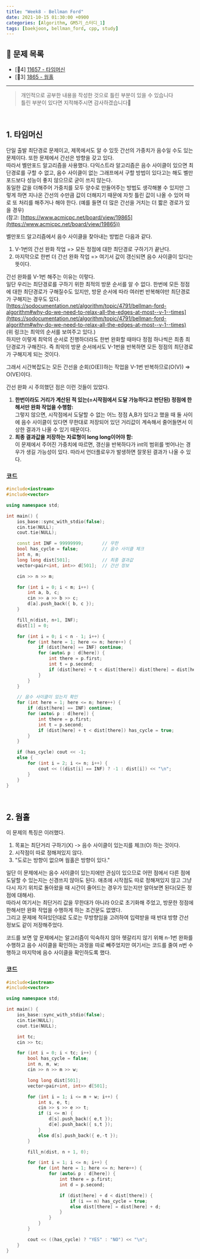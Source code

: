 ```yaml
---
title: "Week8 - Bellman Ford"
date: 2021-10-15 01:30:00 +0900
categories: [Algorithm, GM5기_스터디_1]
tags: [baekjoon, bellman_ford, cpp, study]
---
```


## **📝 문제 목록**
- [🥇4] [11657 - 타임머신](https://www.acmicpc.net/problem/11657)
- [🥇3] [1865 - 웜홀](https://www.acmicpc.net/problem/1865)

---

> 개인적으로 공부한 내용을 작성한 것으로 틀린 부분이 있을 수 있습니다  
틀린 부분이 있다면 지적해주시면 감사하겠습니다🙏  

<br>

## **1. 타임머신**
단일 출발 최단경로 문제이고, 제목에서도 알 수 있듯 간선의 가중치가 음수일 수도 있는 문제이다. 또한 문제에서 간선은 방향을 갖고 있다.  
따라서 벨만포드 알고리즘을 사용했다. 다익스트라 알고리즘은 음수 사이클이 있으면 최단경로를 구할 수 없고, 음수 사이클이 없는 그래프에서 구할 방법이 있다고는 해도 벨만포드보다 성능이 좋지 않으므로 굳이 쓰지 않는다.  
동일한 값을 더해주어 가중치를 모두 양수로 만들어주는 방법도 생각해볼 수 있지만 그렇게 하면 지나온 간선의 수만큼 값이 더해지기 때문에 자칫 틀린 값이 나올 수 있어 따로 또 처리를 해주거나 해야 한다. (예를 들면 더 많은 간선을 거치는 더 짧은 경로가 있을 경우)  
(참고: [https://www.acmicpc.net/board/view/19865](https://www.acmicpc.net/board/view/19865))  

벨만포드 알고리즘에서 음수 사이클을 찾아내는 방법은 다음과 같다.  
1. V-1번의 간선 완화 작업 => 모든 정점에 대한 최단경로 구하기가 끝난다.
2. 마지막으로 한번 더 간선 완화 작업 => 여기서 값이 갱신되면 음수 사이클이 있다는 뜻이다.

간선 완화를 V-1번 해주는 이유는 이렇다.  
일단 우리는 최단경로를 구하기 위한 최적의 방문 순서를 알 수 없다. 한번에 모든 정점에 대한 최단경로가 구해질수도 있지만, 방문 순서에 따라 여러번 반복해야만 최단경로가 구해지는 경우도 있다.  
[https://sodocumentation.net/algorithm/topic/4791/bellman-ford-algorithm#why-do-we-need-to-relax-all-the-edges-at-most--v-1--times](https://sodocumentation.net/algorithm/topic/4791/bellman-ford-algorithm#why-do-we-need-to-relax-all-the-edges-at-most--v-1--times)  
(위 링크는 최악의 순서를 보여주고 있다.)  
하지만 이렇게 최악의 순서로 진행하더라도 한번 완화할 때마다 정점 하나씩은 최종 최단경로가 구해진다. 즉 최악의 방문 순서에서도 V-1번을 반복하면 모든 정점의 최단경로가 구해지게 되는 것이다.  

그래서 시간복잡도는 모든 간선을 순회(O(E))하는 작업을 V-1번 반복하므로(O(V)) => O(VE)이다.  

간선 완화 시 주의했던 점은 이런 것들이 있었다.  
1. **한번이라도 거리가 계산된 적 있는(=시작점에서 도달 가능하다고 판단된) 정점에 한해서만 완화 작업을 수행함:**  
그렇지 않으면, 시작점에서 도달할 수 없는 어느 정점 A,B가 있다고 했을 때 둘 사이에 음수 사이클이 있다면 무한대로 저장되어 있던 거리값이 계속해서 줄어들면서 이상한 결과가 나올 수 있기 때문이다.
2. **최종 결과값을 저장하는 자료형이 long long이어야 함:**  
이 문제에서 주어진 가중치에 따르면, 갱신을 반복하다가 int의 범위를 벗어나는 경우가 생길 가능성이 있다. 따라서 언더플로우가 발생하면 잘못된 결과가 나올 수 있다.

### 코드
```cpp
#include<iostream>
#include<vector>

using namespace std;

int main() {
	ios_base::sync_with_stdio(false);
	cin.tie(NULL);
	cout.tie(NULL);

	const int INF = 99999999;		// 무한
	bool has_cycle = false;			// 음수 사이클 체크
	int n, m;
	long long dist[501];			// 최종 결과값
	vector<pair<int, int>> d[501];	// 간선 정보

	cin >> n >> m;

	for (int i = 0; i < m; i++) {
		int a, b, c;
		cin >> a >> b >> c;
		d[a].push_back({ b, c });
	}

	fill_n(dist, n+1, INF);
	dist[1] = 0;

	for (int i = 0; i < n - 1; i++) {
		for (int here = 1; here <= n; here++) {
			if (dist[here] == INF) continue;
			for (auto& p : d[here]) {
				int there = p.first;
				int t = p.second;
				if (dist[here] + t < dist[there]) dist[there] = dist[here] + t;
			}
		}
	}

	// 음수 사이클이 있는지 확인
	for (int here = 1; here <= n; here++) {
		if (dist[here] == INF) continue;
		for (auto& p : d[here]) {
			int there = p.first;
			int t = p.second;
			if (dist[here] + t < dist[there]) has_cycle = true;
		}
	}

	if (has_cycle) cout << -1;
	else {
		for (int i = 2; i <= n; i++) {
			cout << ((dist[i] == INF) ? -1 : dist[i]) << "\n";
		}
	}
}
```

<br>

## **2. 웜홀**
이 문제의 특징은 이러했다.  
1. 목표는 최단거리 구하기(X) -> 음수 사이클이 있는지를 체크(O) 하는 것이다.
2. 시작점이 따로 정해져있지 않다.
3. "도로는 방향이 없으며 웜홀은 방향이 있다."

일단 이 문제에서는 음수 사이클이 있는지에만 관심이 있으므로 어떤 점에서 다른 점에 도달할 수 있는지는 신경쓰지 않아도 된다. 애초에 시작점도 따로 정해져있지 않고 그냥 다시 자기 위치로 돌아왔을 때 시간이 줄어드는 경우가 있는지만 알아보면 된다(모든 정점에 대해서).  
따라서 여기서는 최단거리 값을 무한대가 아니라 0으로 초기화해 주었고, 방문한 정점에 한해서만 완화 작업을 수행하게 하는 조건문도 없앴다.  
그리고 문제에 적혀있던대로 도로는 무방향임을 고려하여 입력받을 때 반대 방향 간선 정보도 같이 저장해주었다.  

코드를 보면 앞 문제에서는 알고리즘이 익숙하지 않아 헷갈리지 않기 위해 n-1번 완화를 수행하고 음수 사이클을 확인하는 과정을 따로 빼주었지만 여기서는 코드를 줄여 n번 수행하고 마지막에 음수 사이클을 확인하도록 했다.  

### 코드
```cpp
#include<iostream>
#include<vector>

using namespace std;

int main() {
	ios_base::sync_with_stdio(false);
	cin.tie(NULL);
	cout.tie(NULL);

	int tc;
	cin >> tc;

	for (int i = 0; i < tc; i++) {
		bool has_cycle = false;
		int n, m, w;
		cin >> n >> m >> w;

		long long dist[501];
		vector<pair<int, int>> d[501];

		for (int i = 1; i <= m + w; i++) {
			int s, e, t;
			cin >> s >> e >> t;
			if (i <= m) {
				d[s].push_back({ e,t });
				d[e].push_back({ s,t });
			}
			else d[s].push_back({ e,-t });
		}

		fill_n(dist, n + 1, 0);

		for (int i = 1; i <= n; i++) {
			for (int here = 1; here <= n; here++) {
				for (auto& p : d[here]) {
					int there = p.first;
					int d = p.second;

					if (dist[here] + d < dist[there]) {
						if (i == n) has_cycle = true;
						else dist[there] = dist[here] + d;
					}
				}
			}
		}

		cout << ((has_cycle) ? "YES" : "NO") << "\n";
	}
}
```
